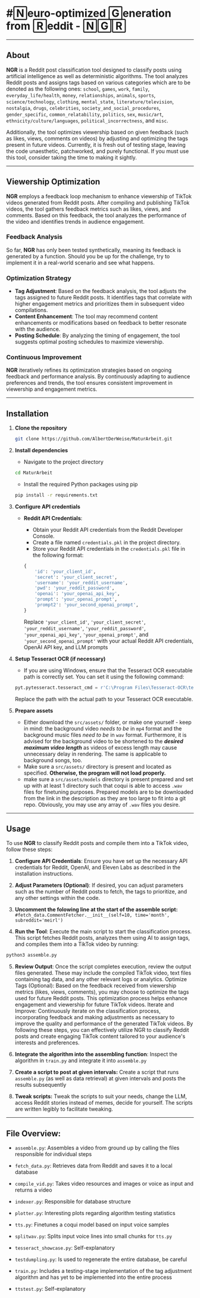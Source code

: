 # #🄽euro-optimized 🄶eneration from 🅁eddit  -   🄽🄶🅁                                  
__________________________

## About

**NGR** is a Reddit post classification tool designed to classify posts using artificial intelligence as well as deterministic algorithms. The tool analyzes Reddit posts and assigns tags based on various categories which are to be denoted as the following ones: `school`, `games`, `work`, `family`, `everyday_life/health`, `money`, `relationships`, `animals`, `sports`, `science/technology`, `clothing`, `mental_state`, `literature/television`, `nostalgia`, `drugs`, `celebrities`, `society_and_social_procedures`, `gender_specific`, `common_relatability`, `politics`, `sex`, `music/art`, `ethnicity/culture/languages`, `political_incorrectness`, and `misc`.

Additionally, the tool optimizes viewership based on given feedback (such as likes, views, comments on videos) by adjusting and optimizing the tags present in future videos. Currently, it is fresh out of testing stage, leaving the code unaesthetic, patchworked, and purely functional. If you must use this tool, consider taking the time to making it sightly. 
____
## Viewership Optimization

**NGR** employs a feedback loop mechanism to enhance viewership of TikTok videos generated from Reddit posts. After compiling and publishing TikTok videos, the tool gathers feedback metrics such as likes, views, and comments. Based on this feedback, the tool analyzes the performance of the video and identifies trends in audience engagement.

### Feedback Analysis

So far, **NGR** has only been tested synthetically, meaning its feedback is generated by a function. Should you be up for the challenge, try to implement it in a real-world scenario and see what happens.

### Optimization Strategy

- **Tag Adjustment**: Based on the feedback analysis, the tool adjusts the tags assigned to future Reddit posts. It identifies tags that correlate with higher engagement metrics and prioritizes them in subsequent video compilations.
- **Content Enhancement**: The tool may recommend content enhancements or modifications based on feedback to better resonate with the audience.
- **Posting Schedule**: By analyzing the timing of engagement, the tool suggests optimal posting schedules to maximize viewership.

### Continuous Improvement

**NGR** iteratively refines its optimization strategies based on ongoing feedback and performance analysis. By continuously adapting to audience preferences and trends, the tool ensures consistent improvement in viewership and engagement metrics.
____
## Installation

1. **Clone the repository**

    ```bash
    git clone https://github.com/AlbertDerWeise/MaturArbeit.git
    ```

2. **Install dependencies**

    - Navigate to the project directory
    
    ```bash
    cd MaturArbeit
    ```
    
    - Install the required Python packages using pip
    
    ```bash
    pip install -r requirements.txt
    ```

3. **Configure API credentials**

    - **Reddit API Credentials**:
        - Obtain your Reddit API credentials from the Reddit Developer Console.
        - Create a file named `credentials.pkl` in the project directory.
        - Store your Reddit API credentials in the `credentials.pkl` file in the following format:

        ```python
        {
            'id': 'your_client_id',
            'secret': 'your_client_secret',
            'username': 'your_reddit_username',
            'pwd': 'your_reddit_password',
            'openai': 'your_openai_api_key',
            'prompt': 'your_openai_prompt',
            'prompt2': 'your_second_openai_prompt',
        }
        ```

        Replace `'your_client_id'`, `'your_client_secret'`, `'your_reddit_username'`, `'your_reddit_password'`, `'your_openai_api_key'`, `'your_openai_prompt'`, and `'your_second_openai_prompt'` with your actual Reddit API credentials, OpenAI API key, and LLM prompts


4. **Setup Tesseract OCR (if necessary)**

    - If you are using Windows, ensure that the Tesseract OCR executable path is correctly set. You can set it using the following command:

    ```python
    pyt.pytesseract.tesseract_cmd = r'C:\Program Files\Tesseract-OCR\tesseract.exe'
    ```

    Replace the path with the actual path to your Tesseract OCR executable.

5. **Prepare assets**
   - Either download the `src/assets/` folder, or make one yourself - keep in mind: the background video _needs to be_ in `mp4` format and the background music files _need to be_ in `wav` format. Furthermore, it is advised for the background video to be shortened to the ***desired maximum video length*** as videos of excess length may cause unnecessary delay in rendering. The same is applicable to background songs, too.
   - Make sure a `src/assets/` directory is present and located as specified. **Otherwise, the program will not load properly.**
   - make sure a `src/assets/models` directory is present prepared and set up with at least 1 directory such that coqui is able to access `.wav` files for finetuning purposes. Prepared models are to be downloaded from the link in the description as they are too large to fit into a git repo. Obviously, you may use any array of `.wav` files you desire.

____
## Usage
To use **NGR** to classify Reddit posts and compile them into a TikTok video, follow these steps:



1. **Configure API Credentials**: Ensure you have set up the necessary API credentials for Reddit, OpenAI, and Eleven Labs as described in the installation instructions.

2. **Adjust Parameters (Optional)**: If desired, you can adjust parameters such as the number of Reddit posts to fetch, the tags to prioritize, and any other settings within the code.

3. **Uncomment the folowing line at the start of the assemble script:** ``` #fetch_data.CommentFetcher.__init__(self=10, time='month', subreddit='meirl') ``` 

4. **Run the Tool**: Execute the main script to start the classification process. This script fetches Reddit posts, analyzes them using AI to assign tags, and compiles them into a TikTok video by running:
 ```bash
python3 assemble.py
```

5. **Review Output**: Once the script completes execution, review the output files generated. These may include the compiled TikTok video, text files containing tag data, and any other relevant logs or analytics.
Optimize Tags (Optional): Based on the feedback received from viewership metrics (likes, views, comments), you may choose to optimize the tags used for future Reddit posts. This optimization process helps enhance engagement and viewership for future TikTok videos.
Iterate and Improve: Continuously iterate on the classification process, incorporating feedback and making adjustments as necessary to improve the quality and performance of the generated TikTok videos.
By following these steps, you can effectively utilize NGR to classify Reddit posts and create engaging TikTok content tailored to your audience's interests and preferences. 


6. **Integrate the algorithm into the assembling function**: Inspect the algorithm in ```train.py``` and integrate it into ```assemble.py```


7. **Create a script to post at given intervals:** Create a script that runs ```assemble.py``` (as well as data retrieval) at given intervals and posts the results subsequently


8. **Tweak scripts:** Tweak the scripts to suit your needs, change the LLM, access Reddit stories instead of memes, decide for yourself. The scripts are written legibly to facilitate tweaking.
____

## File Overview:

- ```assemble.py```: Assembles a video from ground up by calling the files responsible for individual steps


- ```fetch_data.py```: Retrieves data from Reddit and saves it to a local database


- ```compile_vid.py```: Takes video resources and images or voice as input and returns a video


- ```indexer.py```: Responsible for database structure


- ```plotter.py```: Interesting plots regarding algorithm testing statistics


- ```tts.py```: Finetunes a coqui model based on input voice samples


- ```splitwav.py```: Splits input voice lines into small chunks for ```tts.py```


- ```tesseract_showcase.py```: Self-explanatory


- ```testdumpling.py```: Is used to regenerate the entire database, be careful


- ```train.py```: Includes a testing-stage implementation of the tag adjustment algorithm and has yet to be implemented into the entire process


- ```ttstest.py```: Self-explanatory
